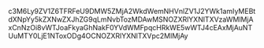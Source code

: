 c3M6Ly9ZV1Z6TFRFeU9DMW5ZMjA2WkdWemNHVnlZV1J2YWk1amIyMEBtdXNpYy5kZXNwZXJhZG9qLmNvbTozMDAwMSNOZXRlYXNlTXVzaWMlMjAxCnNzOi8vWTJoaFkyaGhNakF0YVdWMFpqcHRkWE5wWTJ4cEAxMjAuNTUuMTY0LjE1NToxODg4OCNOZXRlYXNlTXVpc2MlMjAy
